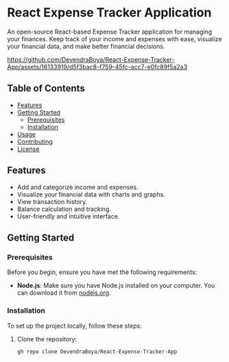 # React Expense Tracker Application

An open-source React-based Expense Tracker application for managing your finances. Keep track of your income and expenses with ease, visualize your financial data, and make better financial decisions.

https://github.com/DevendraBoya/React-Expense-Tracker-App/assets/16133919/d5f3bac8-f759-45fc-acc7-e0fc89f5a2a3

## Table of Contents

- [Features](#features)
- [Getting Started](#getting-started)
  - [Prerequisites](#prerequisites)
  - [Installation](#installation)
- [Usage](#usage)
- [Contributing](#contributing)
- [License](#license)

## Features

- Add and categorize income and expenses.
- Visualize your financial data with charts and graphs.
- View transaction history.
- Balance calculation and tracking.
- User-friendly and intuitive interface.

## Getting Started

### Prerequisites

Before you begin, ensure you have met the following requirements:

- **Node.js**: Make sure you have Node.js installed on your computer. You can download it from [nodejs.org](https://nodejs.org/).

### Installation

To set up the project locally, follow these steps:

1. Clone the repository:

   ```sh
   gh repo clone DevendraBoya/React-Expense-Tracker-App
